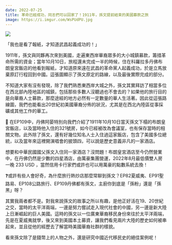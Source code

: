 ```yaml
---
date: 2022-07-25
title: 革命已經成功，同志們可以回家了！1911年，孫文提前結束的美國募款之旅
image: https://i.imgur.com/WsPUdPU.jpg
---
```

![](https://i.imgur.com/WsPUdPU.jpg)

「我也是看了報紙，才知道武昌起義成功的！」

1911年，孫文與同夥再次來到美國，走遍東西岸華裔眾多的大小城鎮募款，籌措革命所需的資金；當年10月10日，旅程還未完成一半的時候，住在科羅拉多丹佛布朗皇宮飯店的他看到報紙，才知道原來遠在武昌的革命黨人起義成功，於是立馬放棄原訂行程回到中國。這張圖顯示了孫文原定的路線，以及最後實際完成的部分。

不知道大家有沒有發現，除了我們熟悉東西岸大城之外，孫文其實拜訪了相當多位在西北部內陸地區的城鎮，包括那些多數人沒聽過也不會去的？如果他的旅行目的是向華裔人士募款，那麼途經的地方必然有一定數量的華人生活著。因此從這張路線圖，我們也能看出20世紀初美國華裔分佈的狀況，尤其是在西北內陸區從事採礦或其他工作的華工。

🏨 在EP109中，丹佛阿晏特別向我們介紹了1911年10月10日當天孫文下榻的布朗皇宮飯店，以及當時他入住的321號房，如今已經被改為會議室，也有保存當時的相關文物。此外除了孫文，還有好幾位知名人士入住過這家飯店，包含了美國多位總統，以及當年來這裡開演唱會的披頭四，可以說是歷史意義非凡的一家酒店。

想要和中華民國國父孫文入住同一家酒店？沒問題！布朗皇宮酒店至今仍然營業中，在丹佛仍然是少數的四星酒店，由萬豪集團營運，2022年8月最低價雙人房一晚 233 USD ，當然信用卡行家們或許也可以用萬豪的點數系統去換！

❓或許有些人會好奇，為什麼旅行熱炒店那麼常聊到孫文？EP82夏威夷、EP91聖路易、EP108公路旅行、EP109丹佛都有孫文，主廚你到底是「孫粉」還是「孫黑」呀？

其實我兩者都不是。對我來說孫文的故事之所以有趣，是他正好活在19、20世紀之交，當時的太平洋兩端，一邊是努力嘗試走入現代社會的中國，另一邊是新大陸上日漸崛起的巨人美國。這時的孫文以一位廣東華裔移民身份來往於太平洋兩端，先是在夏威夷就學，後又來到美國本土募資，讓我們看見兩片大陸的歷史如何被串起來，並且從他的經歷去了解當時美國華裔社群的樣貌。

看來孫文除了是錢幣上的人物之外，還是研究中國近代移民史的絕佳案例呢！
